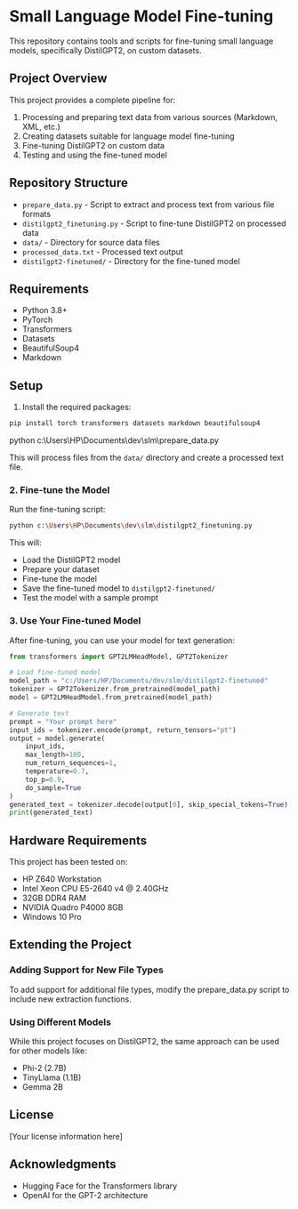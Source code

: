 # Small Language Model Fine-tuning

This repository contains tools and scripts for fine-tuning small language models, specifically DistilGPT2, on custom datasets.

## Project Overview

This project provides a complete pipeline for:
1. Processing and preparing text data from various sources (Markdown, XML, etc.)
2. Creating datasets suitable for language model fine-tuning
3. Fine-tuning DistilGPT2 on custom data
4. Testing and using the fine-tuned model

## Repository Structure

- `prepare_data.py` - Script to extract and process text from various file formats
- `distilgpt2_finetuning.py` - Script to fine-tune DistilGPT2 on processed data
- `data/` - Directory for source data files
- `processed_data.txt` - Processed text output
- `distilgpt2-finetuned/` - Directory for the fine-tuned model

## Requirements

- Python 3.8+
- PyTorch
- Transformers
- Datasets
- BeautifulSoup4
- Markdown

## Setup

1. Install the required packages:
```bash
pip install torch transformers datasets markdown beautifulsoup4
```
python c:\Users\HP\Documents\dev\slm\prepare_data.py

This will process files from the `data/` directory and create a processed text file.

### 2. Fine-tune the Model

Run the fine-tuning script:
```bash
python c:\Users\HP\Documents\dev\slm\distilgpt2_finetuning.py
```

This will:
- Load the DistilGPT2 model
- Prepare your dataset
- Fine-tune the model
- Save the fine-tuned model to `distilgpt2-finetuned/`
- Test the model with a sample prompt

### 3. Use Your Fine-tuned Model

After fine-tuning, you can use your model for text generation:

```python
from transformers import GPT2LMHeadModel, GPT2Tokenizer

# Load fine-tuned model
model_path = "c:/Users/HP/Documents/dev/slm/distilgpt2-finetuned"
tokenizer = GPT2Tokenizer.from_pretrained(model_path)
model = GPT2LMHeadModel.from_pretrained(model_path)

# Generate text
prompt = "Your prompt here"
input_ids = tokenizer.encode(prompt, return_tensors="pt")
output = model.generate(
    input_ids,
    max_length=100,
    num_return_sequences=1,
    temperature=0.7,
    top_p=0.9,
    do_sample=True
)
generated_text = tokenizer.decode(output[0], skip_special_tokens=True)
print(generated_text)
```
## Hardware Requirements
This project has been tested on:

- HP Z640 Workstation
- Intel Xeon CPU E5-2640 v4 @ 2.40GHz
- 32GB DDR4 RAM
- NVIDIA Quadro P4000 8GB
- Windows 10 Pro
## Extending the Project
### Adding Support for New File Types
To add support for additional file types, modify the prepare_data.py script to include new extraction functions.

### Using Different Models
While this project focuses on DistilGPT2, the same approach can be used for other models like:

- Phi-2 (2.7B)
- TinyLlama (1.1B)
- Gemma 2B
## License
[Your license information here]

## Acknowledgments
- Hugging Face for the Transformers library
- OpenAI for the GPT-2 architecture